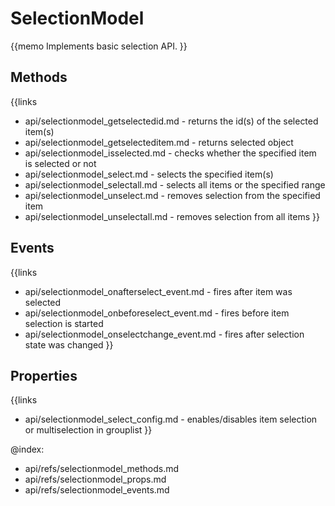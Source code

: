SelectionModel 
=============


{{memo Implements basic selection API. }}



Methods
-------

{{links
- api/selectionmodel_getselectedid.md - returns the id(s) of the selected item(s)
- api/selectionmodel_getselecteditem.md - returns selected object
- api/selectionmodel_isselected.md - checks whether the specified item is selected or not
- api/selectionmodel_select.md - selects the specified item(s)
- api/selectionmodel_selectall.md - selects all items or the specified range
- api/selectionmodel_unselect.md - removes selection from the specified item
- api/selectionmodel_unselectall.md - removes selection from all items
}}


Events
------

{{links
- api/selectionmodel_onafterselect_event.md - fires after item was selected
- api/selectionmodel_onbeforeselect_event.md - fires before item selection is started
- api/selectionmodel_onselectchange_event.md - fires after selection state was changed
}}


Properties
----------

{{links
- api/selectionmodel_select_config.md - enables/disables item selection or multiselection in grouplist
}}




@index:
- api/refs/selectionmodel_methods.md
- api/refs/selectionmodel_props.md
- api/refs/selectionmodel_events.md

